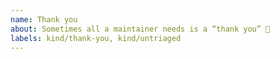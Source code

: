 ```yaml
---
name: Thank you
about: Sometimes all a maintainer needs is a “thank you” 🙌
labels: kind/thank-you, kind/untriaged
---
```



